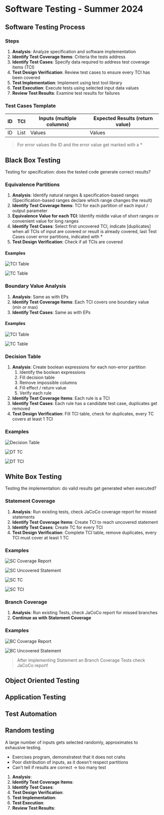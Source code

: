 # Software Testing - Summer 2024

## Software Testing Process

### Steps

1. **Analysis**: Analyze specification and software implementation
1. **Identify Test Coverage Items**: Criteria the tests address
1. **Identify Test Cases**: Specify data required to address test coverage items (TCI)
1. **Test Design Verification**: Review test cases to ensure every TCI has been covered
1. **Test Implementation**: Implement using test tool library
1. **Test Execution**: Execute tests using selected input data values
1. **Review Test Results**: Examine test results for failures

### Test Cases Template

| ID  | TCI  | Inputs (multiple columns) | Expected Results (return value) |
| --- | ---- | ------------------------- | ------------------------------- |
| ID  | List | Values                    | Values                          |

> For error values the ID and the error value get marked with a \*

## Black Box Testing

Testing for specification: does the tested code generate correct results?

### Equivalence Partitions

1. **Analysis**: Identify natural ranges & specification-based ranges
   (Specification-based ranges declare which range changes the result)
1. **Identify Test Coverage Items**: TCI for each partition of each input / output parameter
1. **Equivalence Value for each TCI**: Identify middle value of short ranges or convenient value for long ranges
1. **Identify Test Cases**: Select first uncovered TCI,
   indicate [duplicates] when all TCIs of input are covered or result is already covered,
   last Test Cases cover error partitions, indicated with \*
1. **Test Design Verification**: Check if all TCIs are covered

#### Examples

![TCI Table](CS608_media/EP_TCI.png)

![TC Table](CS608_media/EP_TC.png)

### Boundary Value Analysis

1. **Analysis**: Same as with EPs
1. **Identify Test Coverage Items**: Each TCI covers one boundary value (min or max)
1. **Identify Test Cases**: Same as with EPs

#### Examples

![TCI Table](CS608_media/BVA_TCI.png)

![TC Table](CS608_media/BVA_TC.png)

### Decision Table

1. **Analysis**: Create boolean expressions for each non-error partition
   1. Identify the boolean expressions
   1. Fill decision table
   1. Remove impossible columns
   1. Fill effect / return value
   1. Verify each rule
1. **Identify Test Coverage Items**: Each rule is a TCI
1. **Identify Test Cases**: Each rule has a candidate test case, duplicates get removed
1. **Test Design Verification**: Fill TCI table, check for duplicates, every TC covers at least 1 TCI

### Examples

![Decision Table](CS608_media/DT.png)

![DT TC](CS608_media/DT_TC.png)

![DT TCI](CS608_media/DT_TCI.png)

## White Box Testing

Testing the implementation: do valid results get generated when executed?

### Statement Coverage

1. **Analysis**: Run existing tests, check JaCoCo coverage report for missed statements
1. **Identify Test Coverage Items**: Create TCI to reach uncovered statement
1. **Identify Test Cases**: Create TC for every TCI
1. **Test Design Verification**: Complete TCI table, remove duplicates, every TCI must cover at least 1 TC

### Examples

![SC Coverage Report](CS608_media/SC_Coverage.png)

![SC Uncovered Statement](CS608_media/SC_Statement.png)

![SC TC](CS608_media/SC_TC.png)

![SC TCI](CS608_media/SC_TCI.png)

### Branch Coverage

1. **Analysis**: Run existing Tests, check JaCoCo report for missed branches
1. **Continue as with Statement Coverage**

### Examples

![BC Coverage Report](CS608_media/BC_Coverage.png)

![BC Uncovered Statement](CS608_media/BC_Branch.png)

> After implementing Statement an Branch Coverage Tests check JaCoCo report!

## Object Oriented Testing

## Application Testing

## Test Automation

## Random testing

A large number of inputs gets selected randomly, approximates to exhausive testing.

- Exercises program, demonstratest that it does not crahs
- Poor distribution of inputs, as it doesn't respect partitions
- Can't tell if results are correct -> too many test

1. **Analysis**:
1. **Identify Test Coverage Items**:
1. **Identify Test Cases**:
1. **Test Design Verification**:
1. **Test Implementation**:
1. **Test Execution**:
1. **Review Test Results**:
